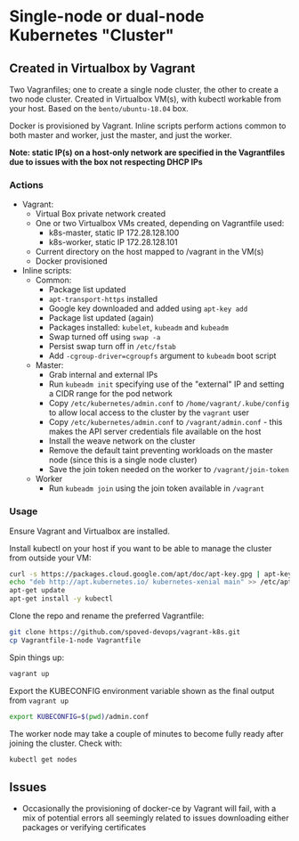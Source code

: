 # Single-node or dual-node Kubernetes "Cluster" 
## Created in Virtualbox by Vagrant
Two Vagranfiles; one to create a single node cluster, the other to create a two node cluster.  Created in Virtualbox VM(s), with kubectl workable from your host.  Based on the ```bento/ubuntu-18.04``` box.

Docker is provisioned by Vagrant.  Inline scripts perform actions common to both master and worker, just the master, and just the worker.

**Note: static IP(s) on a host-only network are specified in the Vagrantfiles due to issues with the box not respecting DHCP IPs**

### Actions
* Vagrant:
  * Virtual Box private network created
  * One or two Virtualbox VMs created, depending on Vagrantfile used:
    * k8s-master, static IP 172.28.128.100
    * k8s-worker, static IP 172.28.128.101
  * Current directory on the host mapped to /vagrant in the VM(s)
  * Docker provisioned
* Inline scripts:
  * Common:
    * Package list updated
    * ```apt-transport-https``` installed
    * Google key downloaded and added using ```apt-key add```
    * Package list updated (again)
    * Packages installed: ```kubelet```, ```kubeadm``` and ```kubeadm```
    * Swap turned off using ```swap -a```
    * Persist swap turn off in ```/etc/fstab```
    * Add ```-cgroup-driver=cgroupfs``` argument to ```kubeadm``` boot script
  * Master:
    * Grab internal and external IPs
    * Run ```kubeadm init``` specifying use of the "external" IP and setting a CIDR range for the pod network
    * Copy ```/etc/kubernetes/admin.conf``` to ```/home/vagrant/.kube/config``` to allow local access to the cluster by the ```vagrant``` user
    * Copy ```/etc/kubernetes/admin.conf``` to ```/vagrant/admin.conf``` - this makes the API server credentials file available on the host
    * Install the weave network on the cluster
    * Remove the default taint preventing workloads on the master node (since this is a single node cluster)
    * Save the join token needed on the worker to ```/vagrant/join-token```
  * Worker
    * Run ```kubeadm join``` using the join token available in ```/vagrant```

### Usage
Ensure Vagrant and Virtualbox are installed.

Install kubectl on your host if you want to be able to manage the cluster from outside your VM:

```bash
curl -s https://packages.cloud.google.com/apt/doc/apt-key.gpg | apt-key add -
echo "deb http://apt.kubernetes.io/ kubernetes-xenial main" >> /etc/apt/sources.list.d/kubernetes.list
apt-get update
apt-get install -y kubectl
```  

Clone the repo and rename the preferred Vagrantfile:

```bash
git clone https://github.com/spoved-devops/vagrant-k8s.git
cp Vagrantfile-1-node Vagrantfile
```

Spin things up:
```bash
vagrant up
```

Export the KUBECONFIG environment variable shown as the final output from ```vagrant up```

```bash
export KUBECONFIG=$(pwd)/admin.conf
```

The worker node may take a couple of minutes to become fully ready after joining the cluster.  Check with:
```bash
kubectl get nodes
```

## Issues
* Occasionally the provisioning of docker-ce by Vagrant will fail, with a mix of potential errors all seemingly related to issues downloading either packages or verifying certificates
